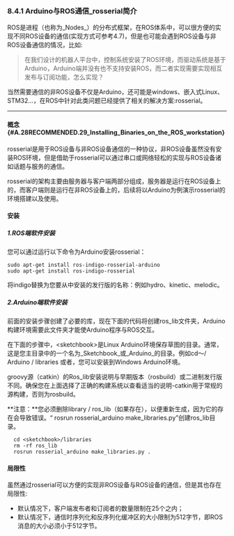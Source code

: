 ### 8.4.1 Arduino与ROS通信\_rosserial简介

ROS是进程（也称为_Nodes_）的分布式框架，在ROS体系中，可以很方便的实现不同ROS设备的通信\(实现方式可参考4.7\)，但是也可能会遇到ROS设备与非ROS设备通信的情况，比如:

> 在我们设计的机器人平台中，控制系统安装了ROS环境，而驱动系统是基于Arduino，Arduino端并没有也不支持安装ROS，而二者实现需要实现相互发布与订阅功能，怎么实现？

当然需要通信的非ROS设备不仅是Arduino，还可能是windows、嵌入式Linux、STM32...，在ROS中针对此类问题已经提供了相关的解决方案:rosserial。

---

#### 概念 {#A.28RECOMMENDED.29_Installing_Binaries_on_the_ROS_workstation}

rosserial是用于ROS设备与非ROS设备通信的一种协议，非ROS设备虽然没有安装ROS环境，但是借助于rosserial可以通过串口或网络轻松的实现与ROS设备诸如话题与服务的通信。

rosserial的架构主要由服务器与客户端两部分组成，服务器是运行在ROS设备上的，而客户端则是运行在非ROS设备上的，后续将以Arduino为例演示rosserial的环境搭建以及使用。

#### 安装

##### 1.ROS端软件安装

您可以通过运行以下命令为Arduino安装rosserial：

```
sudo apt-get install ros-indigo-rosserial-arduino
sudo apt-get install ros-indigo-rosserial
```

将indigo替换为您要从中安装的发行版的名称：例如hydro、kinetic、melodic。

##### 2.Arduino端软件安装

前面的安装步骤创建了必要的库，现在下面的代码将创建ros\_lib文件夹，Arduino构建环境需要此文件夹才能使Arduino程序与ROS交互。

在下面的步骤中，&lt;sketchbook&gt;是Linux Arduino环境保存草图的目录。通常，这是您主目录中的一个名为_Sketchbook_或_Arduino_的目录。例如cd〜/ Arduino / libraries 或者，您可以安装到Windows Arduino环境。

groovy源（catkin）的Ros\_lib安装说明与早期版本（rosbuild）或二进制发行版不同。确保您在上面选择了正确的构建系统以查看适当的说明-catkin用于常规的源构建，否则为rosbuild。

**注意：**您必须删除library / ros\_lib（如果存在），以便重新生成，因为它的存在会导致错误。“ rosrun rosserial\_arduino make\_libraries.py”创建ros\_lib目录。

```
  cd <sketchbook>/libraries
  rm -rf ros_lib
  rosrun rosserial_arduino make_libraries.py .
```

#### 局限性

虽然通过rosserial可以方便的实现非ROS设备与ROS设备的通信，但是其也存在局限性:

* 默认情况下，客户端发布者和订阅者的数量限制在25个之内；
* 默认情况下，通信时序列化和反序列化缓冲区的大小限制为512字节，即ROS消息的大小必须小于512字节。



